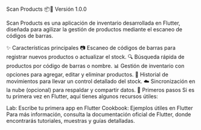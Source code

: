 Scan Products 📦📲
Versión 1.0.0

Scan Products es una aplicación de inventario desarrollada en Flutter, diseñada para agilizar la gestión de productos mediante el escaneo de códigos de barras.

✨ Características principales
📷 Escaneo de códigos de barras para registrar nuevos productos o actualizar el stock.
🔍 Búsqueda rápida de productos por código de barras o nombre.
📊 Gestión de inventario con opciones para agregar, editar y eliminar productos.
📜 Historial de movimientos para llevar un control detallado del stock.
☁️ Sincronización en la nube (opcional) para respaldar y compartir datos.
🚀 Primeros pasos
Si es tu primera vez en Flutter, aquí tienes algunos recursos útiles:

Lab: Escribe tu primera app en Flutter
Cookbook: Ejemplos útiles en Flutter
Para más información, consulta la documentación oficial de Flutter, donde encontrarás tutoriales, muestras y guías detalladas.

